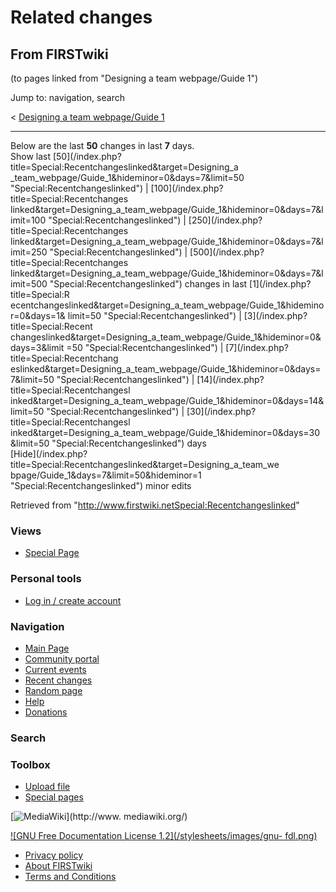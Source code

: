 # Related changes

## From FIRSTwiki

(to pages linked from "Designing a team webpage/Guide 1")

Jump to: navigation, search

< [Designing a team webpage/Guide 1](/index.php?title=Designing_a_team_webpage/Guide_1&redirect=no "Designing a
team webpage/Guide 1")

--------------------------------------------------------------------------------

Below are the last **50** changes in last **7** days.<br>
Show last [50](/index.php?title=Special:Recentchangeslinked&target=Designing_a
_team_webpage/Guide_1&hideminor=0&days=7&limit=50 "Special:Recentchangeslinked") | [100](/index.php?title=Special:Recentchanges
linked&target=Designing_a_team_webpage/Guide_1&hideminor=0&days=7&limit=100 "Special:Recentchangeslinked") | [250](/index.php?title=Special:Recentchanges
linked&target=Designing_a_team_webpage/Guide_1&hideminor=0&days=7&limit=250 "Special:Recentchangeslinked") | [500](/index.php?title=Special:Recentchanges
linked&target=Designing_a_team_webpage/Guide_1&hideminor=0&days=7&limit=500 "Special:Recentchangeslinked") changes in last [1](/index.php?title=Special:R
ecentchangeslinked&target=Designing_a_team_webpage/Guide_1&hideminor=0&days=1&
limit=50 "Special:Recentchangeslinked") | [3](/index.php?title=Special:Recent
changeslinked&target=Designing_a_team_webpage/Guide_1&hideminor=0&days=3&limit
=50 "Special:Recentchangeslinked") | [7](/index.php?title=Special:Recentchang
eslinked&target=Designing_a_team_webpage/Guide_1&hideminor=0&days=7&limit=50 "Special:Recentchangeslinked") | [14](/index.php?title=Special:Recentchangesl
inked&target=Designing_a_team_webpage/Guide_1&hideminor=0&days=14&limit=50 "Special:Recentchangeslinked") | [30](/index.php?title=Special:Recentchangesl
inked&target=Designing_a_team_webpage/Guide_1&hideminor=0&days=30&limit=50 "Special:Recentchangeslinked") days<br>
[Hide](/index.php?title=Special:Recentchangeslinked&target=Designing_a_team_we
bpage/Guide_1&days=7&limit=50&hideminor=1 "Special:Recentchangeslinked") minor edits

Retrieved from "<http://www.firstwiki.netSpecial:Recentchangeslinked>"

### Views

- [Special Page](Special:Recentchangeslinked/Designing_a_team_webpage/Guide_1)

### Personal tools

- [Log in / create account](/index.php?title=Special:Userlogin&returnto=Special:Recentchangeslinked)

[](Main_Page "Main Page")

### Navigation

- [Main Page](Main_Page)
- [Community portal](FIRSTwiki:Community_portal)
- [Current events](Current_events)
- [Recent changes](Special:Recentchanges)
- [Random page](Special:Random)
- [Help](Help:Contents)
- [Donations](FIRSTwiki:Site_support)

### Search

### Toolbox

- [Upload file](Special:Upload)
- [Special pages](Special:Specialpages)

[![MediaWiki](/skins/common/images/poweredby_mediawiki_88x31.png)](http://www.
mediawiki.org/)

[![GNU Free Documentation License 1.2](/stylesheets/images/gnu-
fdl.png)](http://www.gnu.org/copyleft/fdl.html)

- [Privacy policy](FIRSTwiki:Privacy_policy "FIRSTwiki:Privacy policy")
- [About FIRSTwiki](FIRSTwiki:About "FIRSTwiki:About")
- [Terms and Conditions](FIRSTwiki:Terms_and_conditions "FIRSTwiki:Terms and conditions")
